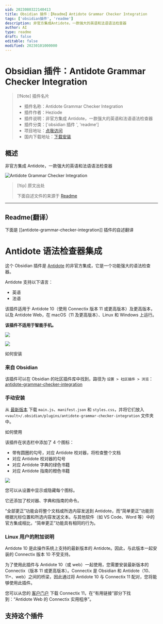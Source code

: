 ```yaml
---
uid: 2023080322140413
title: Obsidian 插件：【Readme】Antidote Grammar Checker Integration
tags: ['obsidian插件', 'readme']
description: 非官方集成Antidote，一款强大的英语和法语语法检查器
author: AI
type: readme
draft: false
editable: false
modified: 20230101000000
---
```


# Obsidian 插件：Antidote Grammar Checker Integration

> [!Note] 插件名片
> - 插件名称：Antidote Grammar Checker Integration
> - 插件作者：Heziode
> - 插件说明：非官方集成 Antidote，一款强大的英语和法语语法检查器
> - 插件分类：['obsidian 插件 ', 'readme']
> - 项目地址：[点我访问](https://github.com/Heziode/obsidian-antidote)
> - 国内下载地址：[下载安装](https://pkmer.cn/products/plugin/pluginMarket/?antidote-grammar-checker-integration)

## 概述

非官方集成 Antidote，一款强大的英语和法语语法检查器

![Antidote Grammar Checker Integration](https://cdn.pkmer.cn/covers/antidote-grammar-checker-integration.png!pkmer)

> [!tip] 原文出处
>
>下面自述文件的来源于 [Readme](https://ghproxy.net/https://raw.githubusercontent.com/Heziode/obsidian-antidote/main/README.md)
>

---

## Readme(翻译）

下面是 [[antidote-grammar-checker-integration]] 插件的自述翻译

# Antidote 语法检查器集成

这个 Obsidian 插件是 [Antidote](https://www.antidote.info/) 的非官方集成，它是一个功能强大的语法检查器。

Antidote 支持以下语言：

- 英语
- 法语

该插件适用于 Antidote 10（使用 Connectix 版本 11 或更高版本）及更高版本，以及 Antidote Web，在 macOS（11 及更高版本）、Linux 和 Windows 上运行。

**该插件不适用于智能手机。**

![](./assets/obsidian.png)

![](./assets/antidote.png)

如何安装

### 来自 Obsidian

该插件可以在 Obsidian 的社区插件库中找到，路径为 `设置 > 社区插件 > 浏览`：[antidote-grammar-checker-integration](https://obsidian.md/plugins?id=antidote-grammar-checker-integration)

### 手动安装

从 [最新版本](https://github.com/heziode/obsidian-antidote/releases/latest) 下载 `main.js`、`manifest.json` 和 `styles.css`，并将它们放入 `<vault>/.obsidian/plugins/antidote-grammar-checker-integration` 文件夹中。

如何使用

该插件在状态栏中添加了 4 个图标：

- 带有圆圈的勾号，对应 Antidote 校对器，将检查整个文档
- 对应 Antidote 校对器的勾号
- 对应 Antidote 字典的绿色书籍
- 对应 Antidote 指南的橙色书籍

![](./assets/obsidian-statusbar.png)

您可以从设置中显示或隐藏每个图标。

它还添加了校对器、字典和指南的命令。

“全部更正”功能会将整个文档或所选内容发送到 Antidote，而“简单更正”功能则根据光标位置和所选内容发送文本。与其他软件（如 VS Code、Word 等）中的官方集成相比，“简单更正”功能具有相同的行为。

### Linux 用户的附加说明

Antidote 10 是此操作系统上支持的最新版本的 Antidote。因此，与此版本一起安装的 Connectix 版本 10 不受支持。

为了使用此插件与 Antidote 10（或 web）一起使用，您需要安装最新版本的 Connectix（版本 11 或更高版本）。Connectix 是 Obsidian 和 Antidote（10、11+、web）之间的桥梁，因此通过将 Antidote 10 与 Connectix 11 配对，您将能够使用此插件。

您可以从您的 [客户门户](https://services.druide.com/client/) 下载 Connectix 11，在“有用链接”部分下找到：“Antidote Web 的 Connectix 实用程序”。

## 支持这个插件
